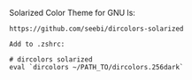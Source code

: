 Solarized Color Theme for GNU ls:

	https://github.com/seebi/dircolors-solarized

	Add to .zshrc:
	
	# dircolors solarized
	eval `dircolors ~/PATH_TO/dircolors.256dark`